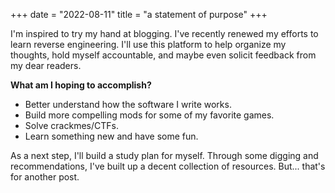 +++
date = "2022-08-11"
title = "a statement of purpose"
+++

I'm inspired to try my hand at blogging. I've recently renewed my efforts to learn reverse engineering. I'll use this platform to help organize my thoughts, hold myself accountable, and maybe even solicit feedback from my dear readers.

**What am I hoping to accomplish?**
- Better understand how the software I write works.
- Build more compelling mods for some of my favorite games.
- Solve crackmes/CTFs.
- Learn something new and have some fun.

As a next step, I'll build a study plan for myself. Through some digging and recommendations, I've built up a decent collection of resources. But... that's for another post.
